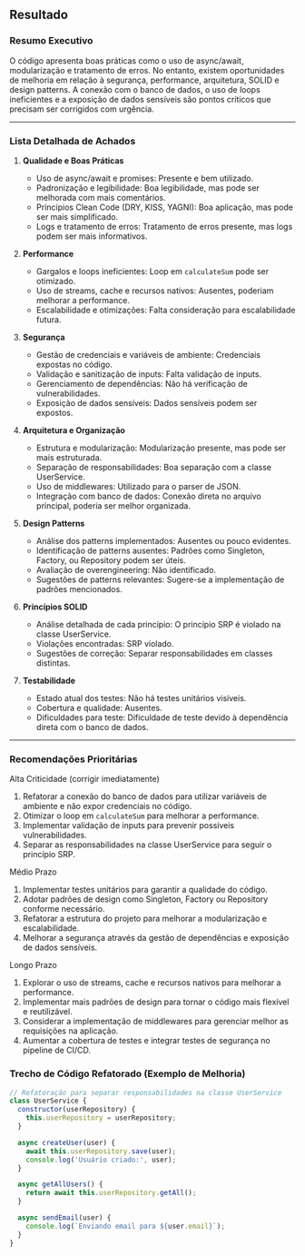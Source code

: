 ## Resultado

### **Resumo Executivo**
O código apresenta boas práticas como o uso de async/await, modularização e tratamento de erros. No entanto, existem oportunidades de melhoria em relação à segurança, performance, arquitetura, SOLID e design patterns. A conexão com o banco de dados, o uso de loops ineficientes e a exposição de dados sensíveis são pontos críticos que precisam ser corrigidos com urgência.

---

### **Lista Detalhada de Achados**

1. **Qualidade e Boas Práticas**
   - Uso de async/await e promises: Presente e bem utilizado.
   - Padronização e legibilidade: Boa legibilidade, mas pode ser melhorada com mais comentários.
   - Princípios Clean Code (DRY, KISS, YAGNI): Boa aplicação, mas pode ser mais simplificado.
   - Logs e tratamento de erros: Tratamento de erros presente, mas logs podem ser mais informativos.

2. **Performance**
   - Gargalos e loops ineficientes: Loop em `calculateSum` pode ser otimizado.
   - Uso de streams, cache e recursos nativos: Ausentes, poderiam melhorar a performance.
   - Escalabilidade e otimizações: Falta consideração para escalabilidade futura.

3. **Segurança**
   - Gestão de credenciais e variáveis de ambiente: Credenciais expostas no código.
   - Validação e sanitização de inputs: Falta validação de inputs.
   - Gerenciamento de dependências: Não há verificação de vulnerabilidades.
   - Exposição de dados sensíveis: Dados sensíveis podem ser expostos.

4. **Arquitetura e Organização**
   - Estrutura e modularização: Modularização presente, mas pode ser mais estruturada.
   - Separação de responsabilidades: Boa separação com a classe UserService.
   - Uso de middlewares: Utilizado para o parser de JSON.
   - Integração com banco de dados: Conexão direta no arquivo principal, poderia ser melhor organizada.

5. **Design Patterns**
   - Análise dos patterns implementados: Ausentes ou pouco evidentes.
   - Identificação de patterns ausentes: Padrões como Singleton, Factory, ou Repository podem ser úteis.
   - Avaliação de overengineering: Não identificado.
   - Sugestões de patterns relevantes: Sugere-se a implementação de padrões mencionados.

6. **Princípios SOLID**
   - Análise detalhada de cada princípio: O princípio SRP é violado na classe UserService.
   - Violações encontradas: SRP violado.
   - Sugestões de correção: Separar responsabilidades em classes distintas.

7. **Testabilidade**
   - Estado atual dos testes: Não há testes unitários visíveis.
   - Cobertura e qualidade: Ausentes.
   - Dificuldades para teste: Dificuldade de teste devido à dependência direta com o banco de dados.

---

### **Recomendações Prioritárias**

Alta Criticidade (corrigir imediatamente)
1. Refatorar a conexão do banco de dados para utilizar variáveis de ambiente e não expor credenciais no código.
2. Otimizar o loop em `calculateSum` para melhorar a performance.
3. Implementar validação de inputs para prevenir possíveis vulnerabilidades.
4. Separar as responsabilidades na classe UserService para seguir o princípio SRP.

Médio Prazo
1. Implementar testes unitários para garantir a qualidade do código.
2. Adotar padrões de design como Singleton, Factory ou Repository conforme necessário.
3. Refatorar a estrutura do projeto para melhorar a modularização e escalabilidade.
4. Melhorar a segurança através da gestão de dependências e exposição de dados sensíveis.

Longo Prazo
1. Explorar o uso de streams, cache e recursos nativos para melhorar a performance.
2. Implementar mais padrões de design para tornar o código mais flexível e reutilizável.
3. Considerar a implementação de middlewares para gerenciar melhor as requisições na aplicação.
4. Aumentar a cobertura de testes e integrar testes de segurança no pipeline de CI/CD.

### **Trecho de Código Refatorado (Exemplo de Melhoria)**
```javascript
// Refatoração para separar responsabilidades na classe UserService
class UserService {
  constructor(userRepository) {
    this.userRepository = userRepository;
  }

  async createUser(user) {
    await this.userRepository.save(user);
    console.log('Usuário criado:', user);
  }

  async getAllUsers() {
    return await this.userRepository.getAll();
  }

  async sendEmail(user) {
    console.log(`Enviando email para ${user.email}`);
  }
}